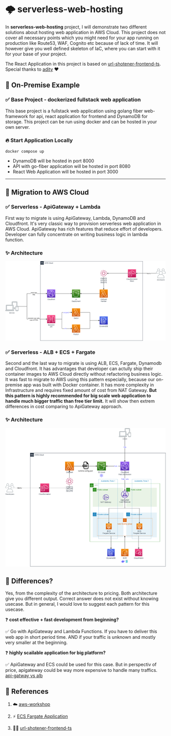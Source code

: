 # 🌩️ serverless-web-hosting

In **serverless-web-hosting** project, I will demonstrate two different solutions about hosting web application in AWS Cloud. This project does not cover all necessary points which you might need for your app running on production like Route53, WAF, Cognito etc because of lack of time. It will however give you well defined skeleton of IaC, where you can start with it for your base of your project.

The React Application in this project is based on [url-shotener-frontend-ts](https://github.com/aditya-singh9/url-shotener-frontend-ts). Special thanks to [adity](https://www.adityasingh.tech/) ❤️

## 🎁 On-Premise Example
### ✅ Base Project - dockerized fullstack web application
This base project is a fullstack web application using golang fiber web-framework for api, react application for frontend and DynamoDB for storage. This project can be run using docker and can be hosted in your own server.

### 🔥 Start Application Locally
```
docker compose up
```
- DynamoDB will be hosted in port 8000
- API with go-fiber application will be hosted in port 8080
- React Web Application will be hosted in port 3000

---- 

## 🚀 Migration to AWS Cloud

### ✅ Serverless - ApiGateway + Lambda
First way to migrate is using ApiGateway, Lambda, DynamoDB and Cloudfront. It's very classic way to provision serverless web application in AWS Cloud. ApiGateway has rich features that reduce effort of developers. Developer can fully concentrate on writing business logic in lambda function.

### ✨ Architecture
![](./docs/apigw_arch.png)

### ✅ Serverless - ALB + ECS + Fargate
Second and the last way to migrate is using ALB, ECS, Fargate, Dynamodb and Cloudfront. It has advantages that developer can actully ship their container images to AWS Cloud directly without refactoring business logic. It was fast to migrate to AWS using this pattern especially, because our on-premise app was built with Docker container. It has more complexity in Infrastructure and requires fixed amount of cost from NAT Gateway. **But this pattern is highly recommended for big scale web application to handle much bigger traffic than free tier limit.** It will show then extrem differences in cost comparing to ApiGateway approach. 

### ✨ Architecture
![](./docs/ecs_arch.png)

## 🤔 Differences?
Yes, from the complexity of the architecture to pricing. Both architecture give you different output. Correct answer does not exist without knowing usecase. But in general, I would love to suggest each pattern for this usecase.

❓ **cost effective + fast development from beginning?**

✅ Go with ApiGateway and Lambda Functions. If you have to deliver this web app in short period time. AND if your traffic is unknown and mostly very smaller at the beginning.

❓ **highly scailable application for big platform?**

✅ ApiGateway and ECS could be used for this case. But in perspectiv of price, apigateway could be way more expensive to handle many traffics. [api-gatway vs alb](https://serverless-training.com/articles/save-money-by-replacing-api-gateway-with-application-load-balancer/)

## 👀 References
1. ☁️ [aws-workshop](https://containers-cdk-react-amplify.ws.kabits.com/)

2. ⚡ [ECS Fargate Application](https://exanubes.com/blog/ecs-fargate-deployment)

3. 🐱‍💻 [url-shotener-frontend-ts](https://github.com/aditya-singh9/url-shotener-frontend-ts)
